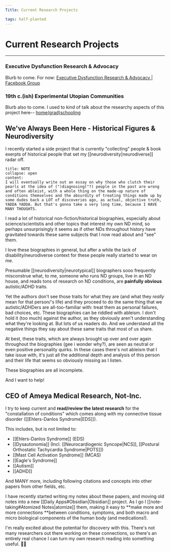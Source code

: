 ```yaml
---
Title: Current Research Projects

tags: half-planted
---
```



# Current Research Projects

---

### Executive Dysfunction Research & Advocacy

Blurb to come. For now: [Executive Dysfunction Research & Advocacy | Facebook Group](https://www.facebook.com/groups/ExecDysfunction)


### 19th c.(ish) Experimental Utopian Communities

Blurb also to come. I used to kind of talk about the researchy aspects of this project here-- [home(grad)schooling](https://homegradschooling.blogspot.com/)

## We've Always Been Here - Historical Figures & Neurodiversity

I recently started a side project that is currently "collecting" people & book exerpts of historical people that set my [[neurodiversity|neurodiverse]] radar off.  

```ad-warning
title: NOTE
collapse: open
content:
I will eventually write out an essay on why those who clutch their pearls at the idea of (")diagnosing("?) people in the past are wrong and often ableist, with a whole thing on the made-up nature of conditions themselves and the absurdity of treating things made up by some dudes back a LOT of discoveries ago, as actual, objective truth, YADDA YADDA. But that's gonna take a very long time, because I HAVE MANY THOUGHTS.
```




I read a lot of historical non-fiction/historical biographies, especially about science/scientistis and other topics that interest my own ND mind, so perhaps unsurprisingly it seems as if other NDs throughout history have gravitated towards these same subjects that I now read about and "see" them.


I love these biographies in general, but after a while the lack of disability/neurodiverse context for these people really started to wear on me. 

Presumable [[neurodiversity|neurotypical]] biographers sooo frequently misconstrue what, to me, someone who runs ND groups, live in an ND house, and reads tons of research on ND conditions, are **painfully obvious** autistic/ADHD traits.

Yet the authors don't see those traits for what they are (and what they *really* mean for that person/'s life) and they proceed to do the same thing that we autistic/ADHDers are all-too-familiar with: treat them as personal failures, bad choices, etc. These biographies can be riddled with ableism. I don't hold it (too much) against the author, as they obviously aren't understanding what they're looking at. But lots of us readers do. And we understand all the negative things they say about these same traits that most of us share. 

 At best, these traits, which are always brought up over and over again throughout the biographies (gee i wonder why?), are seen as neutral or even positive personality quirks. In these cases there's not ableism that I take issue with, it's just all the additional depth and analysis of this person and their life that seems so obviously missing as I listen.

These biographies are all incomplete.

And I want to help!
<br>

## CEO of Ameya Medical Research, Not-Inc.

I try to keep current and **read/review the latest research** for the "constallation of conditions" which comes along with my connective tissue disorder ([[Ehlers-Danlos Syndrome|EDS]]). 

This includes, but is not limited to:

- [[Ehlers-Danlos Syndrome]] (EDS)
- [[Dysautonomia]] (Incl. [[Neurocardiogenic Syncope|NCS]], [[Postural Orthostatic Tachycardia Syndrome|POTS]])
- [[Mast Cell Activation Syndrome]] (MCAS)
- [[Eagle's Syndrome]] 
- [[Autism]]
- [[ADHD]]

And MANY more, including following citations and concepts into other papers from other fields, etc. 

I have recently started writing my notes about these papers, and moving old notes into a new [[Daily Apps#Obsidian|Obsidian]] project. As I go I [[note-taking#Atomized Notes|atomize]] them, making it easy to **make more and more connections **between conditions, symptoms, and both macro and micro biological components of the human body (and medications!). 

I'm really excited about the potential for discovery with this. There's not many researchers out there working on these connections, so there's an entirely real chance I can turn my own research reading into something useful. 🤞🏻
